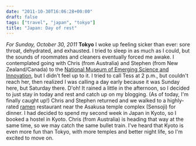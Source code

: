 ```yaml
---
date: "2011-10-30T16:06:28+00:00"
draft: false
tags: ["travel", "japan", "tokyo"]
title: "Japan: Day of rest"
---
```

*For Sunday, October 30, 2011* **Tokyo** I woke up feeling sicker than ever: sore throat, dehydrated, and exhausted. I tried to sleep in as much as I could, but the sounds of roommates and cleaners eventually forced me awake. I contemplated going with Chris (from Australia) and Stephen (from New Zealand/Canada) to the [National Museum of Emerging Science and Innovation](http://www.google.com/search?hl=en&client;=safari&rls;=en&q;=National+Museum+of+Emerging+Science+and+Innovation&gs;_sm=e&gs;_upl=30776l32303l0l32686l2l2l0l0l0l0l201l399l0.1.1l2l0&bav;=on.2,or.r_gc.r_pw.,cf.osb&biw;=1366&bih;=690&um;=1&ie;=UTF-8&tbm;=isch&source;=og&sa;=N&tab;=wi), but I didn't feel up to it. I tried to call Tess at 2 p.m., but couldn't reach her, then realized I was calling a day early because it was Sunday here, but Saturday there. D'oh! It rained a little in the afternoon, so I decided to just stay in today and rest and catch up on my blogging. (As of today, I'm finally caught up!) Chris and Stephen returned and we walked to a highly-rated [ramen](http://www.google.com/search?client=safari&rls;=en&q;=ramen&oe;=UTF-8&um;=1&ie;=UTF-8&hl;=en&tbm;=isch&source;=og&sa;=N&tab;=wi&biw;=1366&bih;=690&sei;=%2023WtTu68J-rwmAX2gq3WDg) restaurant near the Asakusa temple complex (Sensoji) for dinner. I had decided to spend my second week in Japan in Kyoto, so I booked a hostel in Kyoto. Chris (from Australia) is heading that way at the same time, so we may catch the same bullet train. I've heard that Kyoto is even more fun than Tokyo, with more temples and better night life, so I'm excited to move on.

